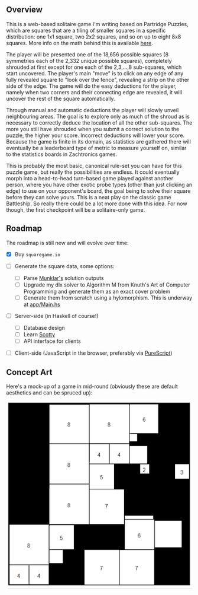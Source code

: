 ## Overview

This is a web-based solitaire game I'm writing based on Partridge Puzzles, which are squares that are a tiling of smaller squares in a specific distribution: one 1x1 square, two 2x2 squares, and so on up to eight 8x8 squares.  More info on the math behind this is available [here](http://www.mathpuzzle.com/partridge.html).

The player will be presented one of the 18,656 possible squares (8 symmetries each of the 2,332 unique possible squares), completely shrouded at first except for one each of the 2,3,...,8 sub-squares, which start uncovered.  The player's main "move" is to click on any edge of any fully revealed square to "look over the fence", revealing a strip on the other side of the edge.  The game will do the easy deductions for the player, namely when two corners and their connecting edge are revealed, it will uncover the rest of the square automatically.

Through manual and automatic deductions the player will slowly unveil neighbouring areas.  The goal is to explore only as much of the shroud as is necessary to correctly deduce the location of all the other sub-squares.  The more you still have shrouded when you submit a correct solution to the puzzle, the higher your score.  Incorrect deductions will lower your score.  Because the game is finite in its domain, as statistics are gathered there will eventually be a leaderboard type of metric to measure yourself on, similar to the statistics boards in Zachtronics games.

This is probably the most basic, canonical rule-set you can have for this puzzle game, but really the possibilities are endless.  It could eventually morph into a head-to-head turn-based game played against another person, where you have other exotic probe types (other than just clicking an edge) to use on your opponent's board, the goal being to solve their square before they can solve yours.  This is a neat play on the classic game Battleship.  So really there could be a lot more done with this idea.  For now though, the first checkpoint will be a solitaire-only game.


## Roadmap

The roadmap is still new and will evolve over time:

- [x] Buy `squaregame.io`
- [ ] Generate the square data, some options:
  - [ ] Parse [Munklar's](https://github.com/Munklar/Partridge-Puzzle) solution outputs
  - [ ] Upgrade my dlx solver to Algorithm M from Knuth's Art of Computer Programming and generate them as an exact cover problem
  - [ ] Generate them from scratch using a hylomorphism. This is underway at [app/Main.hs](./app/Main.hs)

- [ ] Server-side (in Haskell of course!)
  - [ ] Database design
  - [ ] Learn [Scotty](http://hackage.haskell.org/package/scotty-0.11.3/docs/Web-Scotty.html)
  - [ ] API interface for clients

- [ ] Client-side (JavaScript in the browser, preferably via [PureScript](http://www.purescript.org/))


## Concept Art

Here's a mock-up of a game in mid-round (obviously these are default aesthetics and can be spruced up):

![Concept Art](./concept-art.png)

